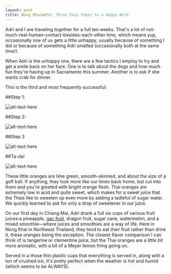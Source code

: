 ```yaml
---
layout: post
title: Nong Khai&#58; Three Easy Steps to a Happy Wife
---
```


Adri and I are traveling together for a full ten weeks. That's a lot of not-much-real-human-contact-besides-each-other time, which means yup, occasionally one of us gets a little unhappy, usually because of something I did or because of something Adri smelled (occasionally both at the same time!).

When Adri is the unhappy one, there are a few tactics I employ to try and get a smile back on her face. One is to talk about the dogs and how much fun they're having up in Sacramento this summer. Another is to ask if she wants crab for dinner.

This is the third and most frequently successful:

##Step 1:

![alt-text-here](http://kenjilopezalt.github.io/images/Nong-Khai/20140711-happy-adri-orange-juice-/20140711-happy-adri-orange-juice-1.jpg "Happy Adri Orange Juice")

##Step 2:

![alt-text-here](http://kenjilopezalt.github.io/images/Nong-Khai/20140711-happy-adri-orange-juice-/20140711-happy-adri-orange-juice-2.jpg "Happy Adri Orange Juice")


##Step 3

![alt-text-here](http://kenjilopezalt.github.io/images/Nong-Khai/20140711-happy-adri-orange-juice-/20140711-happy-adri-orange-juice-3.jpg "Happy Adri Orange Juice")

##Ta-da!

![alt-text-here](http://kenjilopezalt.github.io/images/Nong-Khai/20140711-happy-adri-orange-juice-/20140711-happy-adri-orange-juice-4.jpg "Happy Adri Orange Juice")

These little oranges are lime green, smooth-skinned, and about the size of a golf ball. If anything, they look more like our limes back home, but cut into them and you're greeted with bright orange flesh. Thai oranges are extremely low in acid and quite sweet, which makes for a sweet juice that the Thais like to sweeten up even more by adding a ladleful of sugar water. We quickly learned to ask for only a drop of sweetener in our juice.

On our first day in Chiang Mai, Adri drank a full six cups of various fruit juices&dash;a pineapple, <a href="http://en.wikipedia.org/wiki/Gac">gac fruit</a>, dragon fruit, sugar cane, watermelon, and a mixed smoothie&mdash;where juices and smoothies are a way of life. Here in Nong Khai in Northeast Thailand, they tend to eat their fruit rather than drink it, these oranges being the exception. The closest flavor comparison I can think of is tangerine or clementine juice, but the Thai oranges are a little bit more aromatic, with a bit of a Meyer lemon thing going on.

Served in a those thin plastic cups that everything is served in, along with a ton of crushed ice, It's pretty perfect when the weather is hot and humid (which seems to be ALWAYS).